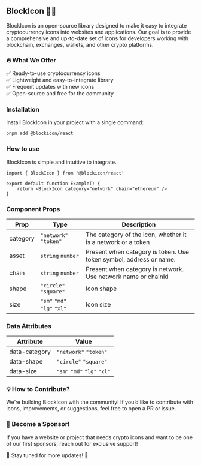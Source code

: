 ## BlockIcon 🚀✨  

BlockIcon is an open-source library designed to make it easy to integrate cryptocurrency icons into websites and applications. Our goal is to provide a comprehensive and up-to-date set of icons for developers working with blockchain, exchanges, wallets, and other crypto platforms.  

### 🔥 What We Offer  
✅ Ready-to-use cryptocurrency icons  
✅ Lightweight and easy-to-integrate library  
✅ Frequent updates with new icons  
✅ Open-source and free for the community  

### Installation

Install BlockIcon in your project with a single command:

```bash
pnpm add @blockicon/react
```

### How to use

BlockIcon is simple and intuitive to integrate.

```tsx
import { BlockIcon } from '@blockicon/react'

export default function Example() {
    return <BlockIcon category="network" chain="ethereum" />
}
```

### Component Props

| Prop      | Type                        | Description                                                        |
| --------- | ----------------------------|--------------------------------------------------------------------|
| category  | `"network"` `"token"`           | The category of the icon, whether it is a network or a token       |
| asset     | `string` `number`               | Present when category is token. Use token symbol, address or name. |
| chain     | `string` `number`               | Present when category is network. Use network name or chainId  |
| shape     | `"circle"` `"square"`           | Icon shape                                                         |
| size      | `"sm"` `"md"` `"lg"` `"xl"`         | Icon size                                                          |


### Data Attributes

| Attribute      | Value                       | 
|----------------|-----------------------------|
| data-category  | `"network"` `"token"`           | 
| data-shape     | `"circle"` `"square"`           |
| data-size      | `"sm"` `"md"` `"lg"` `"xl"`         | 

### 💡 How to Contribute?  
We’re building BlockIcon with the community! If you’d like to contribute with icons, improvements, or suggestions, feel free to open a PR or issue.  

### 🎉 Become a Sponsor!  
If you have a website or project that needs crypto icons and want to be one of our first sponsors, reach out for exclusive support!  

📌 Stay tuned for more updates! 🚀
